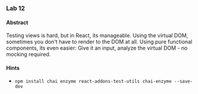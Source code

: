 ### Lab 12
#### Abstract
Testing views is hard, but in React, its manageable.  Using the virtual DOM, sometimes you don't have to render to the DOM at all. Using pure functional components, its even easier: Give it an input, analyze the virtual DOM - no mocking required.

#### Hints
- `npm install chai enzyme react-addons-test-utils chai-enzyme --save-dev`
